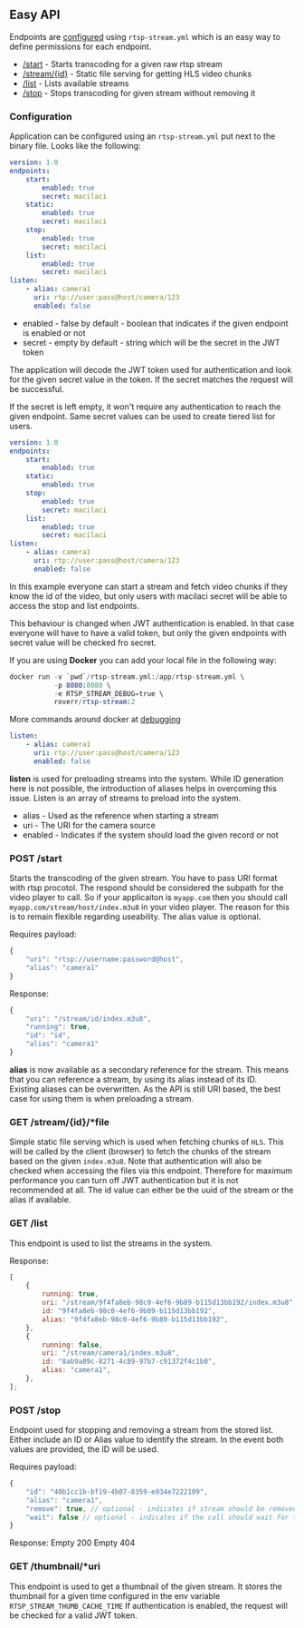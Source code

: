 ## Easy API

Endpoints are [configured](#configuration) using `rtsp-stream.yml` which is an easy way to define permissions for each endpoint.

-   [/start](#post-start) - Starts transcoding for a given raw rtsp stream
-   [/stream/{id}](#get-streamidfile) - Static file serving for getting HLS video chunks
-   [/list](#get-list) - Lists available streams
-   [/stop](#post-stop) - Stops transcoding for given stream without removing it

### Configuration

Application can be configured using an `rtsp-stream.yml` put next to the binary file.
Looks like the following:

```yaml
version: 1.0
endpoints:
    start:
        enabled: true
        secret: macilaci
    static:
        enabled: true
        secret: macilaci
    stop:
        enabled: true
        secret: macilaci
    list:
        enabled: true
        secret: macilaci
listen:
    - alias: camera1
      uri: rtp://user:pass@host/camera/123
      enabled: false
```

-   enabled - false by default - boolean that indicates if the given endpoint is enabled or not
-   secret - empty by default - string which will be the secret in the JWT token

The application will decode the JWT token used for authentication and look for the given secret value in the token. If the secret matches the request will be successful.

If the secret is left empty, it won't require any authentication to reach the given endpoint. Same secret values can be used to create tiered list for users.

```yaml
version: 1.0
endpoints:
    start:
        enabled: true
    static:
        enabled: true
    stop:
        enabled: true
        secret: macilaci
    list:
        enabled: true
        secret: macilaci
listen:
    - alias: camera1
      uri: rtp://user:pass@host/camera/123
      enabled: false
```

In this example everyone can start a stream and fetch video chunks if they know the id of the video, but only users with macilaci secret will be able to access the stop and list endpoints.

This behaviour is changed when JWT authentication is enabled. In that case everyone will have to have a valid token, but only the given endpoints with secret value will be checked fro secret.

If you are using **Docker** you can add your local file in the following way:

```s
docker run -v `pwd`/rtsp-stream.yml:/app/rtsp-stream.yml \
           -p 8080:8080 \
           -e RTSP_STREAM_DEBUG=true \
           roverr/rtsp-stream:2
```

More commands around docker at [debugging](../debugging#Docker)

```yaml
listen:
    - alias: camera1
      uri: rtp://user:pass@host/camera/123
      enabled: false
```

**listen** is used for preloading streams into the system. While ID generation here is not possible, the introduction of aliases helps in overcoming this issue. Listen is an array of streams to preload into the system.

-   alias - Used as the reference when starting a stream
-   uri - The URI for the camera source
-   enabled - Indicates if the system should load the given record or not

### POST /start

Starts the transcoding of the given stream. You have to pass URI format with rtsp procotol.
The respond should be considered the subpath for the video player to call.
So if your applicaiton is `myapp.com` then you should call `myapp.com/stream/host/index.m3u8` in your video player.
The reason for this is to remain flexible regarding useability. The alias value is optional.

Requires payload:

```js
{
    "uri": "rtsp://username:password@host",
    "alias": "camera1"
}
```

Response:

```js
{
    "uri": "/stream/id/index.m3u8",
    "running": true,
    "id": "id",
    "alias": "camera1"
}
```

**alias** is now available as a secondary reference for the stream. This means that you can reference a stream, by using its alias instead of its ID.<br/>
Existing aliases can be overwritten. As the API is still URI based, the best case for using them is when preloading a stream.

### GET /stream/{id}/\*file

Simple static file serving which is used when fetching chunks of `HLS`. This will be called by the client (browser) to fetch the chunks of the stream based on the given `index.m3u8`.
Note that authentication will also be checked when accessing the files via this endpoint. Therefore for maximum performance you can turn off JWT authentication but it is not recommended at all.
The id value can either be the uuid of the stream or the alias if available.

### GET /list

This endpoint is used to list the streams in the system.

Response:

```js
[
	{
		running: true,
		uri: "/stream/9f4fa8eb-98c0-4ef6-9b89-b115d13bb192/index.m3u8",
		id: "9f4fa8eb-98c0-4ef6-9b89-b115d13bb192",
		alias: "9f4fa8eb-98c0-4ef6-9b89-b115d13bb192",
	},
	{
		running: false,
		uri: "/stream/camera1/index.m3u8",
		id: "8ab9a89c-8271-4c89-97b7-c91372f4c1b0",
		alias: "camera1",
	},
];
```

### POST /stop

Endpoint used for stopping and removing a stream from the stored list. Either include an ID or Alias value to identify the stream.
In the event both values are provided, the ID will be used.

Requires payload:

```js
{
    "id": "40b1cc1b-bf19-4b07-8359-e934e7222109",
    "alias": "camera1",
    "remove": true, // optional - indicates if stream should be removed as well from list or not
    "wait": false // optional - indicates if the call should wait for the stream to stop
}
```

Response:
Empty 200
Empty 404

### GET /thumbnail/\*uri

This endpoint is used to get a thumbnail of the given stream. It stores the thumbnail for a given time configured in the env variable `RTSP_STREAM_THUMB_CACHE_TIME`
If authentication is enabled, the request will be checked for a valid JWT token.
